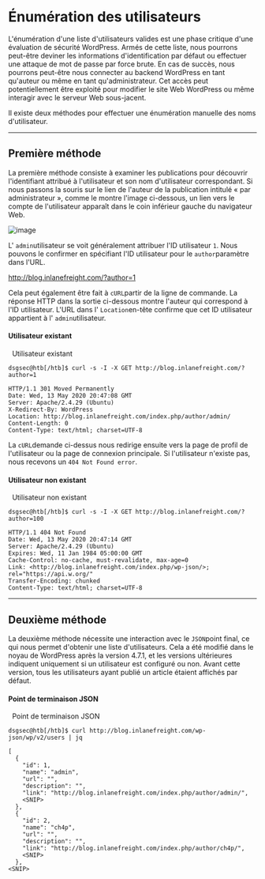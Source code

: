 Énumération des utilisateurs
============================

L'énumération d'une liste d'utilisateurs valides est une phase critique d'une évaluation de sécurité WordPress. Armés de cette liste, nous pourrons peut-être deviner les informations d'identification par défaut ou effectuer une attaque de mot de passe par force brute. En cas de succès, nous pourrons peut-être nous connecter au backend WordPress en tant qu'auteur ou même en tant qu'administrateur. Cet accès peut potentiellement être exploité pour modifier le site Web WordPress ou même interagir avec le serveur Web sous-jacent.

Il existe deux méthodes pour effectuer une énumération manuelle des noms d'utilisateur.

* * * * *

Première méthode
----------------

La première méthode consiste à examiner les publications pour découvrir l'identifiant attribué à l'utilisateur et son nom d'utilisateur correspondant. Si nous passons la souris sur le lien de l'auteur de la publication intitulé « par administrateur », comme le montre l'image ci-dessous, un lien vers le compte de l'utilisateur apparaît dans le coin inférieur gauche du navigateur Web.

![image](https://academy.hackthebox.com/storage/modules/17/by-admin.png)

L' `admin`utilisateur se voit généralement attribuer l'ID utilisateur `1`. Nous pouvons le confirmer en spécifiant l'ID utilisateur pour le `author`paramètre dans l'URL.

http://blog.inlanefreight.com/?author=1

Cela peut également être fait à `cURL`partir de la ligne de commande. La réponse HTTP dans la sortie ci-dessous montre l'auteur qui correspond à l'ID utilisateur. L'URL dans l' `Location`en-tête confirme que cet ID utilisateur appartient à l' `admin`utilisateur.

#### Utilisateur existant

  Utilisateur existant

```
dsgsec@htb[/htb]$ curl -s -I -X GET http://blog.inlanefreight.com/?author=1

HTTP/1.1 301 Moved Permanently
Date: Wed, 13 May 2020 20:47:08 GMT
Server: Apache/2.4.29 (Ubuntu)
X-Redirect-By: WordPress
Location: http://blog.inlanefreight.com/index.php/author/admin/
Content-Length: 0
Content-Type: text/html; charset=UTF-8

```

La `cURL`demande ci-dessus nous redirige ensuite vers la page de profil de l'utilisateur ou la page de connexion principale. Si l'utilisateur n'existe pas, nous recevons un `404 Not Found error`.

#### Utilisateur non existant

  Utilisateur non existant

```
dsgsec@htb[/htb]$ curl -s -I -X GET http://blog.inlanefreight.com/?author=100

HTTP/1.1 404 Not Found
Date: Wed, 13 May 2020 20:47:14 GMT
Server: Apache/2.4.29 (Ubuntu)
Expires: Wed, 11 Jan 1984 05:00:00 GMT
Cache-Control: no-cache, must-revalidate, max-age=0
Link: <http://blog.inlanefreight.com/index.php/wp-json/>; rel="https://api.w.org/"
Transfer-Encoding: chunked
Content-Type: text/html; charset=UTF-8

```

* * * * *

Deuxième méthode
----------------

La deuxième méthode nécessite une interaction avec le `JSON`point final, ce qui nous permet d'obtenir une liste d'utilisateurs. Cela a été modifié dans le noyau de WordPress après la version 4.7.1, et les versions ultérieures indiquent uniquement si un utilisateur est configuré ou non. Avant cette version, tous les utilisateurs ayant publié un article étaient affichés par défaut.

#### Point de terminaison JSON

  Point de terminaison JSON

```
dsgsec@htb[/htb]$ curl http://blog.inlanefreight.com/wp-json/wp/v2/users | jq

[
  {
    "id": 1,
    "name": "admin",
    "url": "",
    "description": "",
    "link": "http://blog.inlanefreight.com/index.php/author/admin/",
    <SNIP>
  },
  {
    "id": 2,
    "name": "ch4p",
    "url": "",
    "description": "",
    "link": "http://blog.inlanefreight.com/index.php/author/ch4p/",
    <SNIP>
  },
<SNIP>
```
